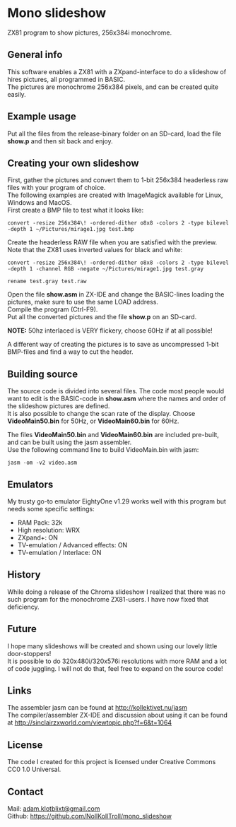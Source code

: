 # Mono slideshow

ZX81 program to show pictures, 256x384i monochrome.

## General info

This software enables a ZX81 with a ZXpand-interface to do a slideshow of hires pictures, all programmed in BASIC.<br>
The pictures are monochrome 256x384 pixels, and can be created quite easily.

## Example usage

Put all the files from the release-binary folder on an SD-card, load the file **show.p** and then sit back and enjoy.

## Creating your own slideshow

First, gather the pictures and convert them to 1-bit 256x384 headerless raw files with your program of choice.<br>
The following examples are created with ImageMagick available for Linux, Windows and MacOS.<br>
First create a BMP file to test what it looks like:<br>
```
convert -resize 256x384\! -ordered-dither o8x8 -colors 2 -type bilevel -depth 1 ~/Pictures/mirage1.jpg test.bmp
```

Create the headerless RAW file when you are satisfied with the preview. Note that the ZX81 uses inverted values for black and white:<br>
```
convert -resize 256x384\! -ordered-dither o8x8 -colors 2 -type bilevel -depth 1 -channel RGB -negate ~/Pictures/mirage1.jpg test.gray
```
```
rename test.gray test.raw
```

Open the file **show.asm** in ZX-IDE and change the BASIC-lines loading the pictures, make sure to use the same LOAD address.<br>
Compile the program (Ctrl-F9).<br>
Put all the converted pictures and the file **show.p** on an SD-card.

**NOTE:** 50hz interlaced is VERY flickery, choose 60Hz if at all possible!

A different way of creating the pictures is to save as uncompressed 1-bit BMP-files and find a way to cut the header.

## Building source

The source code is divided into several files. The code most people would want to edit is the BASIC-code in **show.asm** where the names and order of the slideshow pictures are defined.<br>
It is also possible to change the scan rate of the display. Choose **VideoMain50.bin** for 50Hz, or **VideoMain60.bin** for 60Hz.

The files **VideoMain50.bin** and **VideoMain60.bin** are included pre-built, and can be built using the jasm assembler.<br>
Use the following command line to build VideoMain.bin with jasm:<br>
```
jasm -om -v2 video.asm
```

## Emulators

My trusty go-to emulator EightyOne v1.29 works well with this program but needs some specific settings:<br>
- RAM Pack: 32k<br>
- High resolution: WRX<br>
- ZXpand+: ON<br>
- TV-emulation / Advanced effects: ON<br>
- TV-emulation / Interlace: ON

## History

While doing a release of the Chroma slideshow I realized that there was no such program for the monochrome ZX81-users. I have now fixed that deficiency.

## Future

I hope many slideshows will be created and shown using our lovely little door-stoppers!<br>
It is possible to do 320x480i/320x576i resolutions with more RAM and a lot of code juggling. I will not do that, feel free to expand on the source code!

## Links

The assembler jasm can be found at http://kollektivet.nu/jasm<br>
The compiler/assembler ZX-IDE and discussion about using it can be found at http://sinclairzxworld.com/viewtopic.php?f=6&t=1064

## License

The code I created for this project is licensed under Creative Commons CC0 1.0 Universal.

## Contact

Mail: <adam.klotblixt@gmail.com><br>
Github: <https://github.com/NollKollTroll/mono_slideshow>